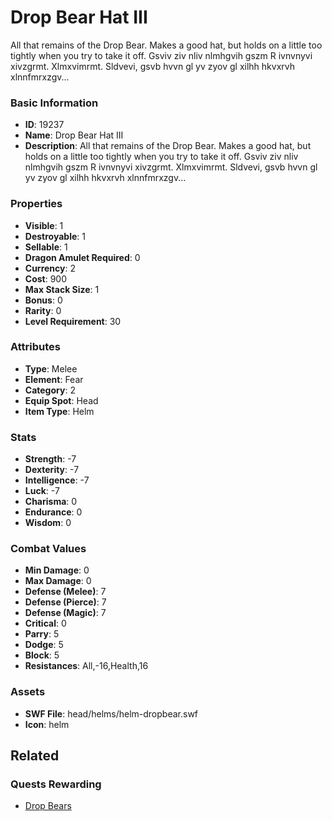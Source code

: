 # Drop Bear Hat III

All that remains of the Drop Bear. Makes a good hat, but holds on a little too tightly when you try to take it off. Gsviv ziv nliv nlmhgvih gszm R ivnvnyvi xivzgrmt. Xlmxvimrmt. Sldvevi, gsvb hvvn gl yv zyov gl xilhh hkvxrvh xlnnfmrxzgv...

### Basic Information

- **ID**: 19237
- **Name**: Drop Bear Hat III
- **Description**: All that remains of the Drop Bear. Makes a good hat, but holds on a little too tightly when you try to take it off. Gsviv ziv nliv nlmhgvih gszm R ivnvnyvi xivzgrmt. Xlmxvimrmt. Sldvevi, gsvb hvvn gl yv zyov gl xilhh hkvxrvh xlnnfmrxzgv...

### Properties

- **Visible**: 1
- **Destroyable**: 1
- **Sellable**: 1
- **Dragon Amulet Required**: 0
- **Currency**: 2
- **Cost**: 900
- **Max Stack Size**: 1
- **Bonus**: 0
- **Rarity**: 0
- **Level Requirement**: 30

### Attributes

- **Type**: Melee
- **Element**: Fear
- **Category**: 2
- **Equip Spot**: Head
- **Item Type**: Helm

### Stats

- **Strength**: -7
- **Dexterity**: -7
- **Intelligence**: -7
- **Luck**: -7
- **Charisma**: 0
- **Endurance**: 0
- **Wisdom**: 0

### Combat Values

- **Min Damage**: 0
- **Max Damage**: 0
- **Defense (Melee)**: 7
- **Defense (Pierce)**: 7
- **Defense (Magic)**: 7
- **Critical**: 0
- **Parry**: 5
- **Dodge**: 5
- **Block**: 5
- **Resistances**: All,-16,Health,16

### Assets

- **SWF File**: head/helms/helm-dropbear.swf
- **Icon**: helm

## Related

### Quests Rewarding

- [Drop Bears](../quests/1659-drop-bears.md)

